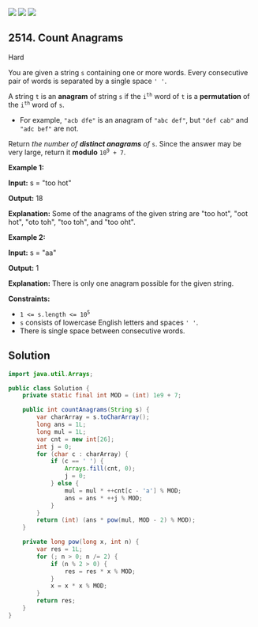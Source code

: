 [![](https://img.shields.io/github/stars/javadev/LeetCode-in-Java?label=Stars&style=flat-square)](https://github.com/javadev/LeetCode-in-Java)
[![](https://img.shields.io/github/forks/javadev/LeetCode-in-Java?label=Fork%20me%20on%20GitHub%20&style=flat-square)](https://github.com/javadev/LeetCode-in-Java/fork)
[![](https://img.shields.io/badge/-LeetCode%20in%20Kotlin-blue?style=flat-square)](https://github.com/javadev/LeetCode-in-Kotlin)

## 2514\. Count Anagrams

Hard

You are given a string `s` containing one or more words. Every consecutive pair of words is separated by a single space `' '`.

A string `t` is an **anagram** of string `s` if the <code>i<sup>th</sup></code> word of `t` is a **permutation** of the <code>i<sup>th</sup></code> word of `s`.

*   For example, `"acb dfe"` is an anagram of `"abc def"`, but `"def cab"` and `"adc bef"` are not.

Return _the number of **distinct anagrams** of_ `s`. Since the answer may be very large, return it **modulo** <code>10<sup>9</sup> + 7</code>.

**Example 1:**

**Input:** s = "too hot"

**Output:** 18

**Explanation:** Some of the anagrams of the given string are "too hot", "oot hot", "oto toh", "too toh", and "too oht".

**Example 2:**

**Input:** s = "aa"

**Output:** 1

**Explanation:** There is only one anagram possible for the given string.

**Constraints:**

*   <code>1 <= s.length <= 10<sup>5</sup></code>
*   `s` consists of lowercase English letters and spaces `' '`.
*   There is single space between consecutive words.

## Solution

```java
import java.util.Arrays;

public class Solution {
    private static final int MOD = (int) 1e9 + 7;

    public int countAnagrams(String s) {
        var charArray = s.toCharArray();
        long ans = 1L;
        long mul = 1L;
        var cnt = new int[26];
        int j = 0;
        for (char c : charArray) {
            if (c == ' ') {
                Arrays.fill(cnt, 0);
                j = 0;
            } else {
                mul = mul * ++cnt[c - 'a'] % MOD;
                ans = ans * ++j % MOD;
            }
        }
        return (int) (ans * pow(mul, MOD - 2) % MOD);
    }

    private long pow(long x, int n) {
        var res = 1L;
        for (; n > 0; n /= 2) {
            if (n % 2 > 0) {
                res = res * x % MOD;
            }
            x = x * x % MOD;
        }
        return res;
    }
}
```